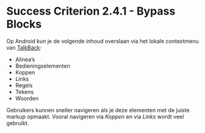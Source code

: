 # Success Criterion 2.4.1 - Bypass Blocks

Op Android kun je de volgende inhoud overslaan via het lokale contextmenu van [TalkBack](https://appt.nl/kennisbank/hulpmiddelen/schermlezer/android):

* Alinea’s
* Bedieningselementen
* Koppen
* Links
* Regels
* Tekens
* Woorden

Gebruikers kunnen sneller navigeren als je deze elementen met de juiste markup opmaakt. Vooral navigeren via _Koppen_ en via _Links_ wordt veel gebruikt.
